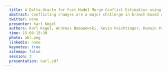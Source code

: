 ```yaml
---
  title: A Delta-Oracle for Fast Model Merge Conflict Estimation using Sketch-Based Critical Pair Analysis
  abstract: Conflicting changes are a major challenge in branch-based development and modeling. State-of-the-art research proposes continuous analysis via attempted three-way merges to find potential merge conflicts early on. These approaches are computation-heavy due to the necessity of comparing all variant combinations, ideally for each change. Thus, such approaches are infeasible for large models. This work proposes a conflict approximation algorithm (oracle) for quick feedback. A modeling tool can track each collaborator’s changes in delta sequences. The oracle approximates conflicts using critical pair analysis on these delta sequences, providing a quick feedback loop. The oracle is paired with a classical slow-but-precise full model comparison algorithm, which is run occasionally to validate the oracle’s results. This work contributes the Sketch-based Critical Pair Analysis (SCPA) approach for fast merge conflict estimation. SCPA’s runtime depends only on the number of changes and not the model size. We evaluate SCPA against EMFCompare in different simulated model evolution scenarios. We found that for the investigated model sizes, SCPA is faster by a magnitude while the number of found conflicts strongly correlates with EMFCompare.
  twitter: none
  presenter: Karl Kegel
  authors: Karl Kegel, Andreas Domanowski, Kevin Feichtinger, Romain Pascualm, Uwe Aßmann
  time: 15:00-15:30
  photo: abl.png
  linkedin: none
  keynotes: true
  sitemap: false
  session: 3
  presentation: karl.pdf
---
```

